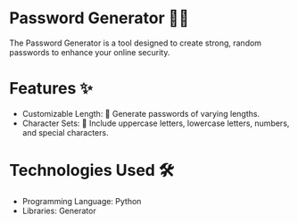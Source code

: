 # Password Generator 🔐✨
The Password Generator is a tool designed to create strong, random passwords to enhance your online security.


# Features ✨
- Customizable Length: 🔢 Generate passwords of varying lengths.
- Character Sets: 🧩 Include uppercase letters, lowercase letters, numbers, and special characters.

# Technologies Used 🛠️
- Programming Language: Python
- Libraries: Generator
